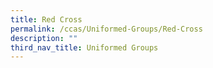 ```yaml
---
title: Red Cross
permalink: /ccas/Uniformed-Groups/Red-Cross
description: ""
third_nav_title: Uniformed Groups
---
```

